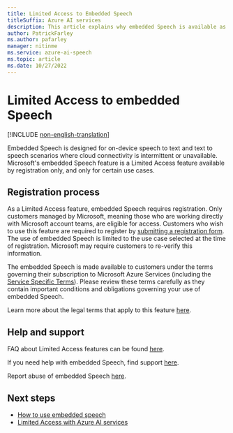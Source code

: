 ```yaml
---
title: Limited Access to Embedded Speech
titleSuffix: Azure AI services
description: This article explains why embedded Speech is available as Limited Access feature and how to request access.
author: PatrickFarley
ms.author: pafarley
manager: nitinme
ms.service: azure-ai-speech
ms.topic: article
ms.date: 10/27/2022
---
```


# Limited Access to embedded Speech

[!INCLUDE [non-english-translation](../../includes/non-english-translation.md)]

Embedded Speech is designed for on-device speech to text and text to speech scenarios where cloud connectivity is intermittent or unavailable. Microsoft's embedded Speech feature is a Limited Access feature available by registration only, and only for certain use cases.

## Registration process

As a Limited Access feature, embedded Speech requires registration. Only customers managed by Microsoft, meaning those who are working directly with Microsoft account teams, are eligible for access. Customers who wish to use this feature are required to register by [submitting a registration form](https://aka.ms/csgate-embedded-speech). The use of embedded Speech is limited to the use case selected at the time of registration. Microsoft may require customers to re-verify this information.

The embedded Speech is made available to customers under the terms governing their subscription to Microsoft Azure Services (including the [Service Specific Terms](https://go.microsoft.com/fwlink/?linkid=2018760)). Please review these terms carefully as they contain important conditions and obligations governing your use of embedded Speech.

Learn more about the legal terms that apply to this feature [here](https://azure.microsoft.com/support/legal/).

## Help and support

FAQ about Limited Access features can be found [here](/azure/ai-services/cognitive-services-limited-access).

If you need help with embedded Speech, find support [here](/azure/ai-services/cognitive-services-support-options).

Report abuse of embedded Speech [here](https://aka.ms/reportabuse).

## Next steps

* [How to use embedded speech](/azure/ai-services/speech-service/embedded-speech)
* [Limited Access with Azure AI services](/azure/ai-services/cognitive-services-limited-access)
